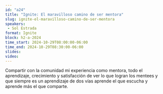 ```yaml
---
id: "a24"
title: "Ignite: El maravilloso camino de ser mentora"
slug: ignite-el-maravilloso-camino-de-ser-mentora
speakers:
 - Sol Estrada
format: Ignite
block: h2-a-2024
time_start: 2024-10-29T08:00:00-06:00
time_end: 2024-10-29T08:30:00-06:00
slides: 
video: 
---
```


Compartir con la comunidad mi experiencia como mentora,  todo el aprendizaje, crecimiento y satisfacción de ver lo que logran los mentees y que siempre es un aprendizaje de dos vías aprende el que escucha y aprende más el que comparte.
